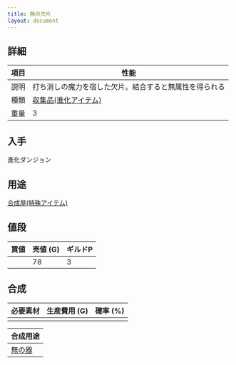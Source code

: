 ```yaml
---
title: 無の欠片
layout: document
---
```

## 詳細

|項目|性能|
|---|---|
|説明|打ち消しの魔力を宿した欠片。結合すると無属性を得られる|
|種類|[収集品(進化アイテム)](収集品(進化アイテム))|
|重量|3|

## 入手

進化ダンジョン

## 用途

[合成屋(特殊アイテム)](合成屋(特殊アイテム))

## 値段

|買値|売値 (G)|ギルドP|
|---|---|---|
||78|3|

## 合成

|必要素材|生産費用 (G)|確率 (%)|
|---|---|---|
||||

|合成用途|
|---|
|[無の器](無の器)|